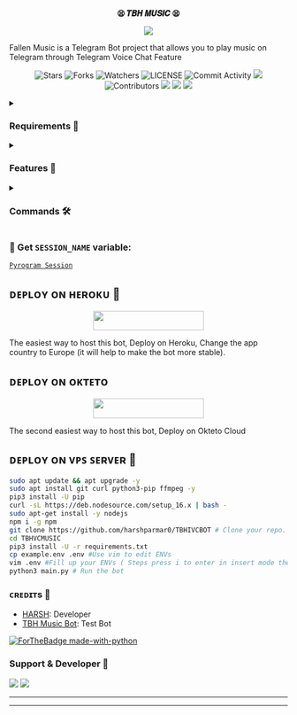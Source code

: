 <p align="center">
    <br><b>😫 𝑻𝑩𝑯 𝑴𝑼𝑺𝑰𝑪 😫</b><br>
</p>
<p align="center"><a href="https://t.me/DevilsHeavenMF"><img src="https://telegra.ph/file/4d83f2e52df49e973e18d.jpg"></a></p>

Fallen Music is a Telegram Bot project that allows you to play music on Telegram through Telegram Voice Chat Feature</b><br>

<p align="center">
    <img src="https://img.shields.io/github/stars/harshparmar0/TBHIVCBOT?style=for-the-badge" alt="Stars">
    <img src="https://img.shields.io/github/forks/harshparmar0/TBHIVCBOT?style=for-the-badge" alt="Forks">
    <img src="https://img.shields.io/github/watchers/harshparmar0/TBHIVCBOT?style=for-the-badge" alt="Watchers">
    <img src="https://img.shields.io/github/license/harshparmar0/TBHIVCBOT?style=for-the-badge" alt="LICENSE">
    <img src="https://img.shields.io/github/commit-activity/w/harshparmar0/TBHIVCBOT=for-the-badge" alt="Commit Activity">
    <a href="https://github.com/harshparmar0/TBHIVCBOT/commits/harshparmar0"> <img src="https://img.shields.io/github/last-commit/harshparmar0/TBHIVCBOT?color=blue&logo=github&logoColor=green&style=for-the-badge" /></a>
    <img src="https://img.shields.io/github/contributors/harshparmar0/TBHIVCBOT?style=for-the-badge" alt="Contributors">
    <a href="https://github.com/harshparmar0/TBHIVCBOT/issues"> <img src="https://img.shields.io/github/issues/harshparmar0/TBHIVCBOT?color=blueviolet&logo=github&logoColor=green&style=for-the-badge" /></a>
    <a href="https://github.com/harshparmar0/TBHIVCBOT"> <img src="https://img.shields.io/github/repo-size/AnonymousR1025/FallenMusic?color=orange&logo=github&logoColor=green&style=for-the-badge" /></a>
    <a href="https://pypi.org/project/Pyrogram/"> <img src="https://img.shields.io/pypi/v/pyrogram?color=yellow&label=pyrogram&logo=python&logoColor=green&style=for-the-badge" /></a>
</p>

<details>
<summary><h3> Requirements 📝</h3></summary>

- FFmpeg
- NodeJS [nodesource.com](https://nodesource.com/)
- Python 3.7 or higher
- [PyTgCalls](https://github.com/pytgcalls/pytgcalls)
</details>

<details>
<summary><h3> Features 🔮</h3></summary>

- Yt-dL Fix
- Updated Plug-in
- Super Fast Bot
- No Lag Hang
- Fast Download Song From Server
- Program Updated
- Smooth Player
</details>

<details>
<summary><h3> Commands 🛠</h3></summary> 

- `/play <song name>` - play song you requested
- `/song <song name>` - download songs you want quickly
- `/ping` - Bot Online or Offine

#### Admins Only 👷‍♂️
- `/pause` - pause song play
- `/resume` - resume song play
- `/skip` - play next song
- `/end` - stop music play
</details>

### 🧪 Get `SESSION_NAME` variable:

[``Pyrogram Session``](https://telegram.me/StringFatherBot)

## ᴅᴇᴩʟᴏʏ ᴏɴ ʜᴇʀᴏᴋᴜ 🚀

<p align="center"><a href="https://heroku.com/deploy?template=https://github.com/harshparmar0/TBHIVCBOT"> <img src="https://img.shields.io/badge/Deploy%20To%20Heroku-black?style=for-the-badge&logo=heroku" width="200" height="35.45"/></a></p>
The easiest way to host this bot, Deploy on Heroku, Change the app country to Europe (it will help to make the bot more stable).

## ᴅᴇᴩʟᴏʏ ᴏɴ ᴏᴋᴛᴇᴛᴏ

<p align="center"><a href="https://cloud.okteto.com/deploy?repository=https://github.com/harshparmar0/TBHIVCBOT"><img src="https://img.shields.io/badge/Deploy%20To%20Okteto-informational?style=for-the-badge&logo=Okteto" width="200" height="35.45"/></a></p>
The second easiest way to host this bot, Deploy on Okteto Cloud

## ᴅᴇᴘʟᴏʏ ᴏɴ ᴠᴘꜱ ꜱᴇʀᴠᴇʀ 📡

```sh
sudo apt update && apt upgrade -y
sudo apt install git curl python3-pip ffmpeg -y
pip3 install -U pip
curl -sL https://deb.nodesource.com/setup_16.x | bash -
sudo apt-get install -y nodejs
npm i -g npm
git clone https://github.com/harshparmar0/TBHIVCBOT # Clone your repo.
cd TBHVCMUSIC
pip3 install -U -r requirements.txt
cp example.env .env #Use vim to edit ENVs
vim .env #Fill up your ENVs ( Steps press i to enter in insert mode then edit the file. Press Esc to exit the editing mode then type :wq! and press Enter key to save the file.)
python3 main.py # Run the bot
```

### ᴄʀᴇᴅɪᴛs 💖
- [HARSH](https://github.com/ALharshparmar0): Developer
- [TBH Music Bot](https://telegram.me/TBH_MUSIC_BOT): Test Bot

[![ForTheBadge made-with-python](http://ForTheBadge.com/images/badges/made-with-python.svg)](https://www.python.org/)

### Support & Developer 🎑
<a href="https://telegram.me/DevilsHeavenMF"><img src="https://img.shields.io/badge/-Support%20Group-blue.svg?style=for-the-badge&logo=Telegram"></a>
<a href="https://telegram.me/anonymous_was_bot"><img src="https://img.shields.io/badge/%20Developer-blue.svg?style=for-the-badge&logo=Telegram"></a>

------------------------------------------------
-------------------------------------------------
